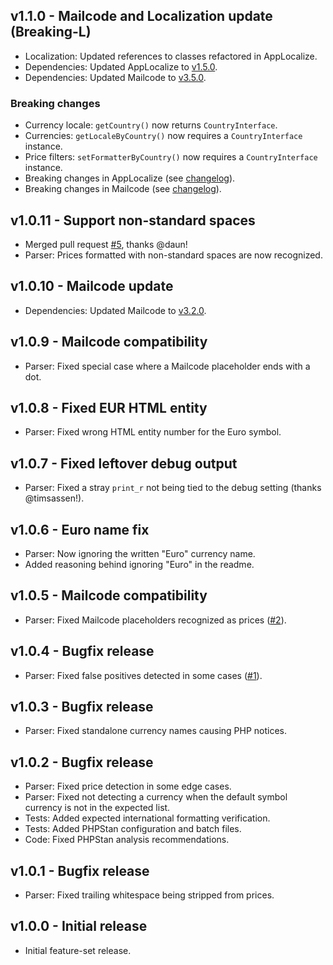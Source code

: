 ## v1.1.0 - Mailcode and Localization update (Breaking-L)
- Localization: Updated references to classes refactored in AppLocalize.
- Dependencies: Updated AppLocalize to [v1.5.0](https://github.com/Mistralys/application-localization/releases/tag/1.5.0).
- Dependencies: Updated Mailcode to [v3.5.0](https://github.com/Mistralys/mailcode/releases/tag/3.5.0).

### Breaking changes

- Currency locale: `getCountry()` now returns `CountryInterface`.
- Currencies: `getLocaleByCountry()` now requires a `CountryInterface` instance.
- Price filters: `setFormatterByCountry()` now requires a `CountryInterface` instance.
- Breaking changes in AppLocalize (see [changelog](https://github.com/Mistralys/application-localization/releases/tag/1.5.0)).
- Breaking changes in Mailcode (see [changelog](https://github.com/Mistralys/mailcode/releases/tag/3.5.0)).

## v1.0.11 - Support non-standard spaces
- Merged pull request [#5](https://github.com/Mistralys/currency-parser/pull/5), thanks @daun!
- Parser: Prices formatted with non-standard spaces are now recognized.

## v1.0.10 - Mailcode update
- Dependencies: Updated Mailcode to [v3.2.0](https://github.com/Mistralys/mailcode/releases/tag/3.2.0).

## v1.0.9 - Mailcode compatibility
- Parser: Fixed special case where a Mailcode placeholder ends with a dot.

## v1.0.8 - Fixed EUR HTML entity
- Parser: Fixed wrong HTML entity number for the Euro symbol.

## v1.0.7 - Fixed leftover debug output
- Parser: Fixed a stray `print_r` not being tied to the debug setting (thanks @timsassen!).

## v1.0.6 - Euro name fix
- Parser: Now ignoring the written "Euro" currency name.
- Added reasoning behind ignoring "Euro" in the readme.

## v1.0.5 - Mailcode compatibility
- Parser: Fixed Mailcode placeholders recognized as prices ([#2](https://github.com/Mistralys/currency-parser/issues/2)).

## v1.0.4 - Bugfix release
- Parser: Fixed false positives detected in some cases ([#1](https://github.com/Mistralys/currency-parser/issues/1)).

## v1.0.3 - Bugfix release
- Parser: Fixed standalone currency names causing PHP notices.

## v1.0.2 - Bugfix release
- Parser: Fixed price detection in some edge cases.
- Parser: Fixed not detecting a currency when the default symbol currency is not in the expected list.
- Tests: Added expected international formatting verification.
- Tests: Added PHPStan configuration and batch files.
- Code: Fixed PHPStan analysis recommendations.

## v1.0.1 - Bugfix release
- Parser: Fixed trailing whitespace being stripped from prices.

## v1.0.0 - Initial release
- Initial feature-set release.
